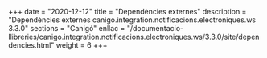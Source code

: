 +++
date        = "2020-12-12"
title       = "Dependències externes"
description = "Dependències externes canigo.integration.notificacions.electroniques.ws 3.3.0"
sections    = "Canigó"
enllac		= "/documentacio-llibreries/canigo.integration.notificacions.electroniques.ws/3.3.0/site/dependencies.html"
weight		= 6
+++
